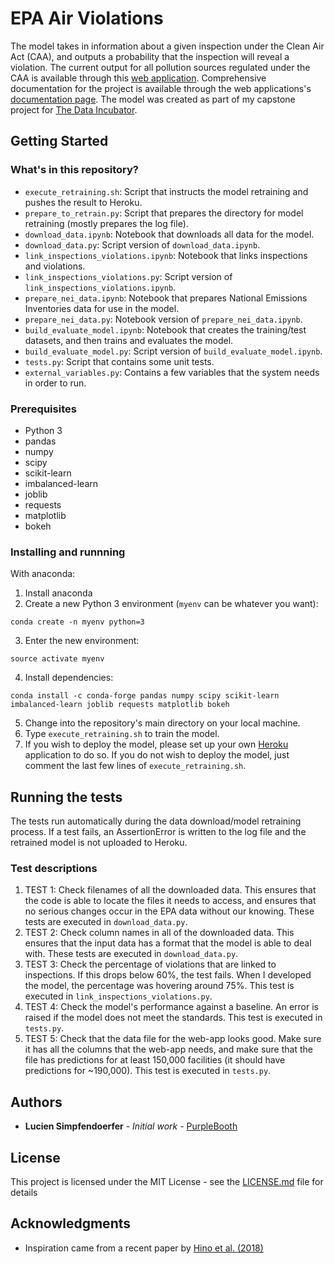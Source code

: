 # EPA Air Violations

The model takes in information about a given inspection under the Clean Air Act (CAA), and outputs a probability that the inspection will reveal a violation. The current output for all pollution sources regulated under the CAA is available through this [web application](https://epa-air-violations.herokuapp.com). Comprehensive documentation for the project is available through the web applications's [documentation page](https://epa-air-violations.herokuapp.com/documentation). The model was created as part of my capstone project for [The Data Incubator](https://www.thedataincubator.com). 

## Getting Started

### What's in this repository?
* `execute_retraining.sh`: Script that instructs the model retraining and pushes the result to Heroku. 
* `prepare_to_retrain.py`: Script that prepares the directory for model retraining (mostly prepares the log file).
* `download_data.ipynb`: Notebook that downloads all data for the model. 
* `download_data.py`: Script version of `download_data.ipynb`. 
* `link_inspections_violations.ipynb`: Notebook that links inspections and violations. 
* `link_inspections_violations.py`: Script version of `link_inspections_violations.ipynb`. 
* `prepare_nei_data.ipynb`: Notebook that prepares National Emissions Inventories data for use in the model. 
* `prepare_nei_data.py`: Notebook version of `prepare_nei_data.ipynb`. 
* `build_evaluate_model.ipynb`: Notebook that creates the training/test datasets, and then trains and evaluates the model. 
* `build_evaluate_model.py`: Script version of `build_evaluate_model.ipynb`. 
* `tests.py`: Script that contains some unit tests. 
* `external_variables.py`: Contains a few variables that the system needs in order to run. 

### Prerequisites
* Python 3
* pandas
* numpy
* scipy
* scikit-learn
* imbalanced-learn
* joblib
* requests
* matplotlib
* bokeh

### Installing and runnning

With anaconda: 
1. Install anaconda
2. Create a new Python 3 environment (`myenv` can be whatever you want):
```
conda create -n myenv python=3
```
3. Enter the new environment: 
```
source activate myenv
```
4. Install dependencies: 
```
conda install -c conda-forge pandas numpy scipy scikit-learn imbalanced-learn joblib requests matplotlib bokeh
```
5. Change into the repository's main directory on your local machine. 
6. Type `execute_retraining.sh` to train the model. 
7. If you wish to deploy the model, please set up your own [Heroku](https://www.heroku.com) application to do so. If you do not wish to deploy the model, just comment the last few lines of `execute_retraining.sh`. 

## Running the tests

The tests run automatically during the data download/model retraining process. If a test fails, an AssertionError is written to the log file and the retrained model is not uploaded to Heroku. 

### Test descriptions

1. TEST 1: Check filenames of all the downloaded data. This ensures that the code is able to locate the files it needs to access, and ensures that no serious changes occur in the EPA data without our knowing. These tests are executed in `download_data.py`. 
2. TEST 2: Check column names in all of the downloaded data. This ensures that the input data has a format that the model is able to deal with. These tests are executed in `download_data.py`. 
3. TEST 3: Check the percentage of violations that are linked to inspections. If this drops below 60%, the test fails. When I developed the model, the percentage was hovering around 75%. This test is executed in `link_inspections_violations.py`. 
4. TEST 4: Check the model's performance against a baseline. An error is raised if the model does not meet the standards. This test is executed in `tests.py`. 
5. TEST 5: Check that the data file for the web-app looks good. Make sure it has all the columns that the web-app needs, and make sure that the file has predictions for at least 150,000 facilities (it should have predictions for ~190,000). This test is executed in `tests.py`. 

## Authors

* **Lucien Simpfendoerfer** - *Initial work* - [PurpleBooth](https://github.com/PurpleBooth)

## License

This project is licensed under the MIT License - see the [LICENSE.md](LICENSE.md) file for details

## Acknowledgments

* Inspiration came from a recent paper by [Hino et al. (2018)](https://static1.squarespace.com/static/5bf34064c3c16a648f15d85b/t/5bf3d37503ce64eaeba7bab2/1542706045258/Hino+Benami+Brooks+2018+Machine+learning+for+environmental+monitoring.pdf)

